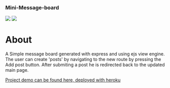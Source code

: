 ### Mini-Message-board

<div>
  <img src='https://img.shields.io/badge/Express.js-000000?style=for-the-badge&logo=express&logoColor=white'>
  <img src='https://img.shields.io/badge/Tailwind_CSS-38B2AC?style=for-the-badge&logo=tailwind-css&logoColor=white'>
</div>

# About

A Simple message board generated with express and using ejs view engine. The user can create 'posts' by navigating to the new route by pressing the Add post button. After submiting a post he is redirected back to the updated main page.

<a href="https://secure-sea-18689.herokuapp.com/">Project demo can be found here, deployed with heroku</a>
